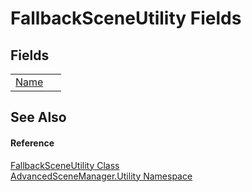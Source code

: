 # FallbackSceneUtility Fields




## Fields
<table>
<tr>
<td><a href="F_AdvancedSceneManager_Utility_FallbackSceneUtility_Name.md">Name</a></td>
<td> </td></tr>
</table>

## See Also


#### Reference
<a href="T_AdvancedSceneManager_Utility_FallbackSceneUtility.md">FallbackSceneUtility Class</a>  
<a href="N_AdvancedSceneManager_Utility.md">AdvancedSceneManager.Utility Namespace</a>  
